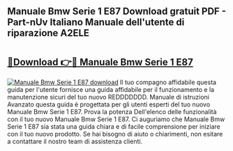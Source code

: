 ## Manuale Bmw Serie 1 E87 Download gratuit PDF - Part-nUv Italiano Manuale dell'utente di riparazione A2ELE

# <h2><a href="http://dfdi9gi.blite.top/?on=Manuale+Bmw+Serie+1+E87">🔗Download 👉🔴 Manuale Bmw Serie 1 E87</a></h2>

[![Manuale Bmw Serie 1 E87 download](https://i.imgur.com/lujVjoI.png)](http://dfdi9gi.blite.top/?on=Manuale+Bmw+Serie+1+E87)
Il tuo compagno affidabile questa guida per l'utente fornisce una guida affidabile per il funzionamento e la manutenzione sicuri del tuo nuovo REDDDDDDD. Manuale di istruzioni Avanzato questa guida è progettata per gli utenti esperti del tuo nuovo Manuale Bmw Serie 1 E87. Prova la potenza Dell'elenco delle funzionalità con il tuo nuovo Manuale Bmw Serie 1 E87. Ci auguriamo che Manuale Bmw Serie 1 E87 sia stata una guida chiara e di facile comprensione per iniziare con il tuo nuovo prodotto. Se hai bisogno di aiuto o chiarimenti, non esitare a contattare il nostro team di assistenza clienti.

